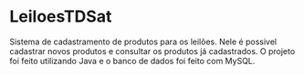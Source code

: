 # LeiloesTDSat
Sistema de cadastramento de produtos para os leilões. Nele é possivel cadastrar novos produtos e consultar os produtos já cadastrados.
O projeto foi feito utilizando Java e o banco de dados foi feito com MySQL.
